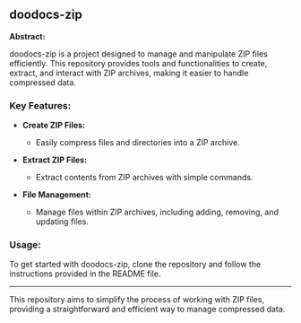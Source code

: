 ## doodocs-zip

**Abstract:**

doodocs-zip is a project designed to manage and manipulate ZIP files efficiently. This repository provides tools and functionalities to create, extract, and interact with ZIP archives, making it easier to handle compressed data.

### Key Features:

- **Create ZIP Files:**
  - Easily compress files and directories into a ZIP archive.
  
- **Extract ZIP Files:**
  - Extract contents from ZIP archives with simple commands.
  
- **File Management:**
  - Manage files within ZIP archives, including adding, removing, and updating files.

### Usage:

To get started with doodocs-zip, clone the repository and follow the instructions provided in the README file.

---

This repository aims to simplify the process of working with ZIP files, providing a straightforward and efficient way to manage compressed data.

